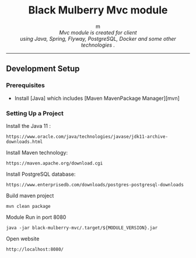 <h1 align="center">Black Mulberry Mvc module</h1>
<p align="center">
m  <br>
  <i>Mvc module is created for client 
    <br> using Java, Spring, Flyway, PostgreSQL, Docker and some other technologies .</i>
  <br>
</p>

<hr>

## Development Setup
### Prerequisites
- Install [Java] which includes [Maven MavenPackage Manager][mvn]
### Setting Up a Project
Install the Java 11 :

```
https://www.oracle.com/java/technologies/javase/jdk11-archive-downloads.html
```

Install Maven technology:

```
https://maven.apache.org/download.cgi
```

Install PostgreSQL database:

```
https://www.enterprisedb.com/downloads/postgres-postgresql-downloads
```

Build maven project
```
mvn clean package
```

Module Run in port 8080
```
java -jar black-mulberry-mvc/.target/${MODULE_VERSION}.jar
```

Open website
```
http://localhost:8080/
```